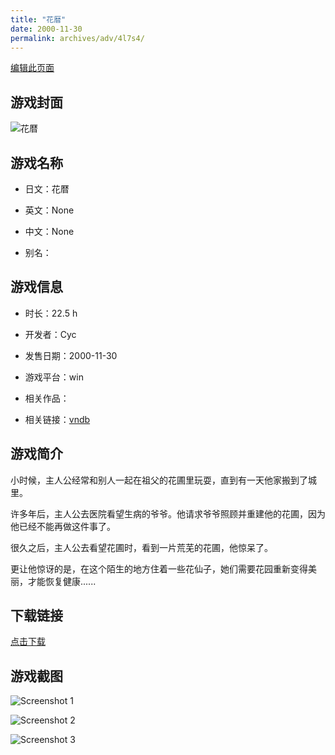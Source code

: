 ```yaml
---
title: "花暦"
date: 2000-11-30
permalink: archives/adv/4l7s4/
---
```

[编辑此页面](https://github.com/ACG-3/ADV3-source/blob/main/source/_posts/%E8%8A%B1%E6%9A%A6.md)

## 游戏封面

![花暦](https://pan.timero.xyz/d/onedrive/img_lib_001/%E8%8A%B1%E6%9A%A6_cover.avif)


## 游戏名称

- 日文：花暦
- 英文：None
- 中文：None

- 别名：


## 游戏信息

- 时长：22.5 h
- 开发者：Cyc
- 发售日期：2000-11-30
- 游戏平台：win
- 相关作品：

- 相关链接：[vndb](https://vndb.org/v2726)


## 游戏简介

小时候，主人公经常和别人一起在祖父的花圃里玩耍，直到有一天他家搬到了城里。

许多年后，主人公去医院看望生病的爷爷。他请求爷爷照顾并重建他的花圃，因为他已经不能再做这件事了。

很久之后，主人公去看望花圃时，看到一片荒芜的花圃，他惊呆了。

更让他惊讶的是，在这个陌生的地方住着一些花仙子，她们需要花园重新变得美丽，才能恢复健康......




## 下载链接

[点击下载](https://pan.timero.xyz/onedrive/adv_lib_001/%E8%8A%B1%E6%9A%A6)


## 游戏截图


![Screenshot 1](https://pan.timero.xyz/d/onedrive/img_lib_001/%E8%8A%B1%E6%9A%A6_Screenshot_1.avif)

![Screenshot 2](https://pan.timero.xyz/d/onedrive/img_lib_001/%E8%8A%B1%E6%9A%A6_Screenshot_2.avif)

![Screenshot 3](https://pan.timero.xyz/d/onedrive/img_lib_001/%E8%8A%B1%E6%9A%A6_Screenshot_3.avif)

